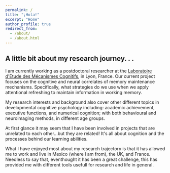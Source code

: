 ```yaml
---
permalink: /
title: "¡Hola!"
excerpt: "Home"
author_profile: true
redirect_from: 
  - /about/
  - /about.html
---
```

## A little bit about my research journey. . .

I am currently working as a postdoctoral researcher at the
[Laboratoire d'Etude des Mécanismes Cognitifs](https://emc.univ-lyon2.fr/), in Lyon, France. Our current project focuses on the cognitive and neural correlates of memory maintenance mechanisms. Specifically, what strategies do we use when we apply attentional refreshing to maintain information in working memory.

My research interests and background also cover other different topics in developmental cognitive psychology including: academic achievement, executive functions, and numerical cognition; with both behavioural and neuroimaging methods, in different age groups. 

At first glance it may seem that I have been involved in projects that are unrelated to each other...but they are related! It's all about cognition and the processes behind our learning abilities. 

What I have enjoyed most about my research trajectory is that it has allowed me to work and live in Mexico (where I am from), the UK, and France. Needless to say that, eventhought it has been a great challenge, this has provided me with different tools usefull for research and life in general.
